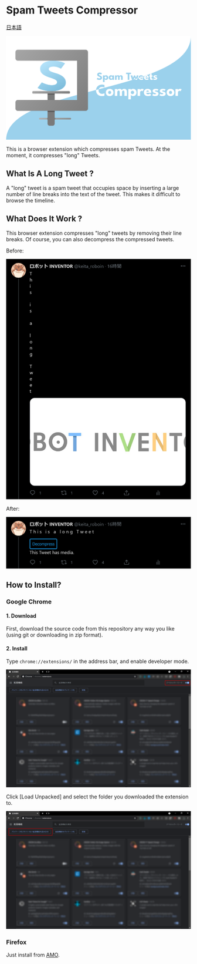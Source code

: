 # Spam Tweets Compressor

[日本語](README_ja.md)

![logo](image/logo.svg)

This is a browser extension which compresses spam Tweets. At the moment, it compresses "long" Tweets.

## What Is A Long Tweet ?

A "long" tweet is a spam tweet that occupies space by inserting a large number of line breaks into the text of the tweet. This makes it difficult to browse the timeline.

## What Does It Work ?

This browser extension compresses "long" tweets by removing their line breaks. Of course, you can also decompress the compressed tweets.

Before:

![Screenshot](image/for_readme/long_tweet_uncompressed.png)

After:

![Screenshot](image/for_readme/long_tweet_compressed.png)

## How to Install?

### Google Chrome

#### 1. Download

First, download the source code from this repository any way you like (using git or downloading in zip format).

#### 2. Install

Type ``chrome://extensions/`` in the address bar, and enable developer mode.

![Screenshot](image/for_readme/chrome_extensions.png)

Click [Load Unpacked] and select the folder you downloaded the extension to.

![Screenshot](image/for_readme/chrome_extensions2.png)

### Firefox

Just install from [AMO](https://addons.mozilla.org/ja/firefox/addon/spam-tweets-compressor/).
